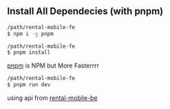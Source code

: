 ## Install All Dependecies (with pnpm)
```bash
/path/rental-mobile-fe
$ npm i -g pnpm

/path/rental-mobile-fe
$ pnpm install
```

[pnpm](https://pnpm.io/) is NPM but More Fasterrrr

```bash
/path/rental-mobile-fe
$ pnpm run dev
```

using api from [rental-mobile-be](https://github.com/26kito/rental-mobil)
